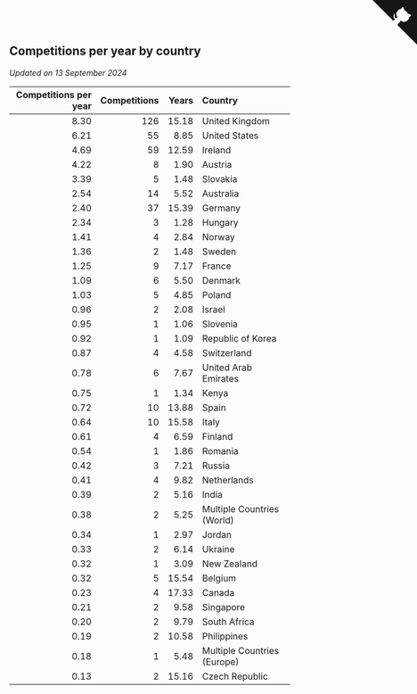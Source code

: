 ## Competitions per year by country

*Updated on 13 September 2024*

| Competitions per year | Competitions | Years | Country |
| ---: | ---: | ---: | :--- |
| 8.30 | 126 | 15.18 | United Kingdom |
| 6.21 | 55 | 8.85 | United States |
| 4.69 | 59 | 12.59 | Ireland |
| 4.22 | 8 | 1.90 | Austria |
| 3.39 | 5 | 1.48 | Slovakia |
| 2.54 | 14 | 5.52 | Australia |
| 2.40 | 37 | 15.39 | Germany |
| 2.34 | 3 | 1.28 | Hungary |
| 1.41 | 4 | 2.84 | Norway |
| 1.36 | 2 | 1.48 | Sweden |
| 1.25 | 9 | 7.17 | France |
| 1.09 | 6 | 5.50 | Denmark |
| 1.03 | 5 | 4.85 | Poland |
| 0.96 | 2 | 2.08 | Israel |
| 0.95 | 1 | 1.06 | Slovenia |
| 0.92 | 1 | 1.09 | Republic of Korea |
| 0.87 | 4 | 4.58 | Switzerland |
| 0.78 | 6 | 7.67 | United Arab Emirates |
| 0.75 | 1 | 1.34 | Kenya |
| 0.72 | 10 | 13.88 | Spain |
| 0.64 | 10 | 15.58 | Italy |
| 0.61 | 4 | 6.59 | Finland |
| 0.54 | 1 | 1.86 | Romania |
| 0.42 | 3 | 7.21 | Russia |
| 0.41 | 4 | 9.82 | Netherlands |
| 0.39 | 2 | 5.16 | India |
| 0.38 | 2 | 5.25 | Multiple Countries (World) |
| 0.34 | 1 | 2.97 | Jordan |
| 0.33 | 2 | 6.14 | Ukraine |
| 0.32 | 1 | 3.09 | New Zealand |
| 0.32 | 5 | 15.54 | Belgium |
| 0.23 | 4 | 17.33 | Canada |
| 0.21 | 2 | 9.58 | Singapore |
| 0.20 | 2 | 9.79 | South Africa |
| 0.19 | 2 | 10.58 | Philippines |
| 0.18 | 1 | 5.48 | Multiple Countries (Europe) |
| 0.13 | 2 | 15.16 | Czech Republic |


<a href="https://github.com/simonkellly/wca_statistics_ireland" class="github-corner" aria-label="View source on Github"><svg width="80" height="80" viewBox="0 0 250 250" style="fill:#151513; color:#fff; position: absolute; top: 0; border: 0; right: 0;" aria-hidden="true"><path d="M0,0 L115,115 L130,115 L142,142 L250,250 L250,0 Z"></path><path d="M128.3,109.0 C113.8,99.7 119.0,89.6 119.0,89.6 C122.0,82.7 120.5,78.6 120.5,78.6 C119.2,72.0 123.4,76.3 123.4,76.3 C127.3,80.9 125.5,87.3 125.5,87.3 C122.9,97.6 130.6,101.9 134.4,103.2" fill="currentColor" style="transform-origin: 130px 106px;" class="octo-arm"></path><path d="M115.0,115.0 C114.9,115.1 118.7,116.5 119.8,115.4 L133.7,101.6 C136.9,99.2 139.9,98.4 142.2,98.6 C133.8,88.0 127.5,74.4 143.8,58.0 C148.5,53.4 154.0,51.2 159.7,51.0 C160.3,49.4 163.2,43.6 171.4,40.1 C171.4,40.1 176.1,42.5 178.8,56.2 C183.1,58.6 187.2,61.8 190.9,65.4 C194.5,69.0 197.7,73.2 200.1,77.6 C213.8,80.2 216.3,84.9 216.3,84.9 C212.7,93.1 206.9,96.0 205.4,96.6 C205.1,102.4 203.0,107.8 198.3,112.5 C181.9,128.9 168.3,122.5 157.7,114.1 C157.9,116.9 156.7,120.9 152.7,124.9 L141.0,136.5 C139.8,137.7 141.6,141.9 141.8,141.8 Z" fill="currentColor" class="octo-body"></path></svg></a><style>.github-corner:hover .octo-arm{animation:octocat-wave 560ms ease-in-out}@keyframes octocat-wave{0%,100%{transform:rotate(0)}20%,60%{transform:rotate(-25deg)}40%,80%{transform:rotate(10deg)}}@media (max-width:500px){.github-corner:hover .octo-arm{animation:none}.github-corner .octo-arm{animation:octocat-wave 560ms ease-in-out}}</style>
